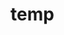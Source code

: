 # temp





























































































































































































































































































































































































































































































































































































